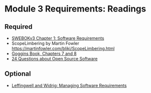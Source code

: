 # Module 3 Requirements: Readings

## Required
- [SWEBOKv3 Chapter 1: Software Requirements](./SWEBOK-Requirements.pdf) 
- ScopeLimbering by Martin Fowler https://martinfowler.com/bliki/ScopeLimbering.html
- [Goggins Book, Chapters 7 and 8](./Goggins-2020-WIP-7.pdf) 
- [24 Questions about Open Source Software](./24Questions.pdf)

## Optional
- [Leffingwell and Widrig: Managing Software Requirements](./Leffingwell-Widrig.pdf) 


